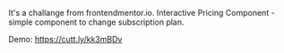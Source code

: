 It's a challange from frontendmentor.io. Interactive Pricing Component - simple component to change subscription plan.

Demo: https://cutt.ly/kk3mBDv
